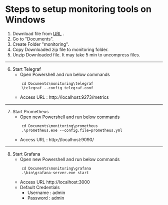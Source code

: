# Steps to setup monitoring tools on Windows
1. Download file from [URL](https://drive.google.com/uc?export=download&id=170_OzTn4j7QtuPH54nALacDeux75c_uA) .
2. Go to "Documents".
3. Create Folder "monitoring".
4. Copy Downloaded zip file to monitoring folder.
5. Unzip Downloaded file. It may take 5 min to uncompress files.
** **
6. Start Telegraf
    * Open Powershell and run below commands
    ``` 
        cd Documents\monitoring\telegraf
        \telegraf --config telegraf.conf 
    ```
    * Access URL : http://localhost:9273/metrics

** **   

7. Start Prometheus
    * Open new Powershell and run below commands
    ```
        cd Documents\monitoring\prometheus
        .\prometheus.exe --config.file=prometheus.yml
    ```
    * Access URL : http://localhost:9090/

** **

8. Start Grafana
    * Open new Powershell and run below commands
    ```
        cd Documents\monitoring\grafana
        .\bin\grafana-server.exe start
    ```
    * Access URL http://localhost:3000
    * Default Credentials
        * Username : admin
        * Password : admin

